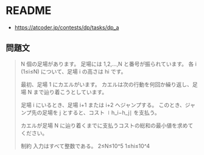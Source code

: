 # README
- <https://atcoder.jp/contests/dp/tasks/dp_a>

## 問題文
>N 個の足場があります。
>足場には 1,2,…,N と番号が振られています。
>各 i (1≤i≤N) について、足場 i の高さは hi です。
>
>最初、足場 1 にカエルがいます。
>カエルは次の行動を何回か繰り返し、足場 N まで辿り着こうとしています。
>
>足場 i にいるとき、足場 i+1 または i+2 へジャンプする。
>このとき、ジャンプ先の足場を j とすると、コスト ∣h_i−h_j∣ を支払う。
>
>カエルが足場 N に辿り着くまでに支払うコストの総和の最小値を求めてください。
>
>制約
>入力はすべて整数である。
>2≤N≤10^5
>1≤hi≤10^4
